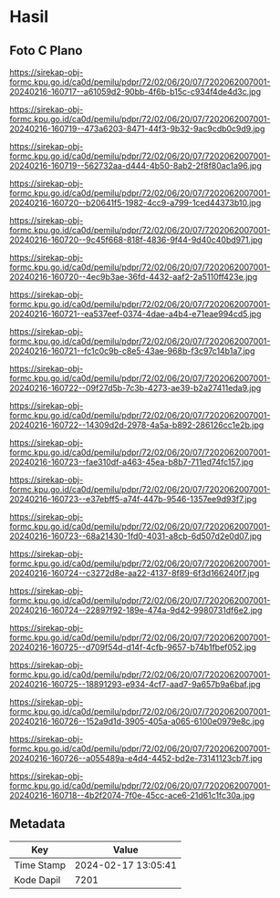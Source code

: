 # Hasil

## Foto C Plano

https://sirekap-obj-formc.kpu.go.id/ca0d/pemilu/pdpr/72/02/06/20/07/7202062007001-20240216-160717--a61059d2-90bb-4f6b-b15c-c934f4de4d3c.jpg

https://sirekap-obj-formc.kpu.go.id/ca0d/pemilu/pdpr/72/02/06/20/07/7202062007001-20240216-160719--473a6203-8471-44f3-9b32-9ac9cdb0c9d9.jpg

https://sirekap-obj-formc.kpu.go.id/ca0d/pemilu/pdpr/72/02/06/20/07/7202062007001-20240216-160719--562732aa-d444-4b50-8ab2-2f8f80ac1a96.jpg

https://sirekap-obj-formc.kpu.go.id/ca0d/pemilu/pdpr/72/02/06/20/07/7202062007001-20240216-160720--b20641f5-1982-4cc9-a799-1ced44373b10.jpg

https://sirekap-obj-formc.kpu.go.id/ca0d/pemilu/pdpr/72/02/06/20/07/7202062007001-20240216-160720--9c45f668-818f-4836-9f44-9d40c40bd971.jpg

https://sirekap-obj-formc.kpu.go.id/ca0d/pemilu/pdpr/72/02/06/20/07/7202062007001-20240216-160720--4ec9b3ae-36fd-4432-aaf2-2a5110ff423e.jpg

https://sirekap-obj-formc.kpu.go.id/ca0d/pemilu/pdpr/72/02/06/20/07/7202062007001-20240216-160721--ea537eef-0374-4dae-a4b4-e71eae994cd5.jpg

https://sirekap-obj-formc.kpu.go.id/ca0d/pemilu/pdpr/72/02/06/20/07/7202062007001-20240216-160721--fc1c0c9b-c8e5-43ae-968b-f3c97c14b1a7.jpg

https://sirekap-obj-formc.kpu.go.id/ca0d/pemilu/pdpr/72/02/06/20/07/7202062007001-20240216-160722--09f27d5b-7c3b-4273-ae39-b2a27411eda9.jpg

https://sirekap-obj-formc.kpu.go.id/ca0d/pemilu/pdpr/72/02/06/20/07/7202062007001-20240216-160722--14309d2d-2978-4a5a-b892-286126cc1e2b.jpg

https://sirekap-obj-formc.kpu.go.id/ca0d/pemilu/pdpr/72/02/06/20/07/7202062007001-20240216-160723--fae310df-a463-45ea-b8b7-711ed74fc157.jpg

https://sirekap-obj-formc.kpu.go.id/ca0d/pemilu/pdpr/72/02/06/20/07/7202062007001-20240216-160723--e37ebff5-a74f-447b-9546-1357ee9d93f7.jpg

https://sirekap-obj-formc.kpu.go.id/ca0d/pemilu/pdpr/72/02/06/20/07/7202062007001-20240216-160723--68a21430-1fd0-4031-a8cb-6d507d2e0d07.jpg

https://sirekap-obj-formc.kpu.go.id/ca0d/pemilu/pdpr/72/02/06/20/07/7202062007001-20240216-160724--c3272d8e-aa22-4137-8f89-6f3d166240f7.jpg

https://sirekap-obj-formc.kpu.go.id/ca0d/pemilu/pdpr/72/02/06/20/07/7202062007001-20240216-160724--22897f92-189e-474a-9d42-9980731df6e2.jpg

https://sirekap-obj-formc.kpu.go.id/ca0d/pemilu/pdpr/72/02/06/20/07/7202062007001-20240216-160725--d709f54d-d14f-4cfb-9657-b74b1fbef052.jpg

https://sirekap-obj-formc.kpu.go.id/ca0d/pemilu/pdpr/72/02/06/20/07/7202062007001-20240216-160725--18891293-e934-4cf7-aad7-9a657b9a6baf.jpg

https://sirekap-obj-formc.kpu.go.id/ca0d/pemilu/pdpr/72/02/06/20/07/7202062007001-20240216-160726--152a9d1d-3905-405a-a065-6100e0979e8c.jpg

https://sirekap-obj-formc.kpu.go.id/ca0d/pemilu/pdpr/72/02/06/20/07/7202062007001-20240216-160726--a055489a-e4d4-4452-bd2e-73141123cb7f.jpg

https://sirekap-obj-formc.kpu.go.id/ca0d/pemilu/pdpr/72/02/06/20/07/7202062007001-20240216-160718--4b2f2074-7f0e-45cc-ace6-21d61c1fc30a.jpg


## Metadata

| Key        | Value               |
| ---------- | ------------------- |
| Time Stamp | 2024-02-17 13:05:41 |
| Kode Dapil | 7201                |




